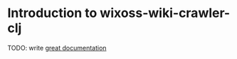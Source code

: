# Introduction to wixoss-wiki-crawler-clj

TODO: write [great documentation](http://jacobian.org/writing/great-documentation/what-to-write/)
